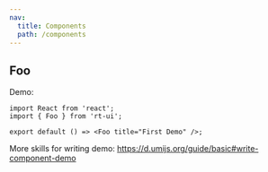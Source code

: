 ```yaml
---
nav:
  title: Components
  path: /components
---
```


## Foo

Demo:

```tsx
import React from 'react';
import { Foo } from 'rt-ui';

export default () => <Foo title="First Demo" />;
```

More skills for writing demo: https://d.umijs.org/guide/basic#write-component-demo
